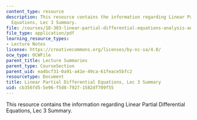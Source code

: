 ```yaml
---
content_type: resource
description: This resource contains the information regarding Linear Partial Differential
  Equations, Lec 3 Summary.
file: /courses/18-303-linear-partial-differential-equations-analysis-and-numerics-fall-2014/cb356fd55e96f5d879271582df709f55_MIT18_303F14_Lecture3.pdf
file_type: application/pdf
learning_resource_types:
- Lecture Notes
license: https://creativecommons.org/licenses/by-nc-sa/4.0/
ocw_type: OCWFile
parent_title: Lecture Summaries
parent_type: CourseSection
parent_uid: ea4bcf31-0a91-a41e-49ca-61feace5bfc2
resourcetype: Document
title: Linear Partial Differential Equations, Lec 3 Summary
uid: cb356fd5-5e96-f5d8-7927-1582df709f55
---
```

This resource contains the information regarding Linear Partial Differential Equations, Lec 3 Summary.